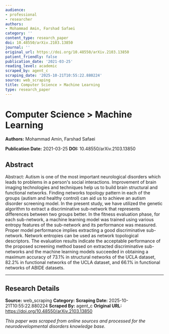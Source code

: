```yaml
---
audience:
- professional
- researcher
authors:
- Mohammad Amin, Farshad Safaei
category: ''
content_type: research_paper
doi: 10.48550/arXiv.2103.13850
journal: ''
original_url: https://doi.org/10.48550/arXiv.2103.13850
patient_friendly: false
publication_date: '2021-03-25'
reading_level: academic
scraped_by: agent_c
scraping_date: '2025-10-21T10:55:22.880224'
source: web_scraping
title: Computer Science > Machine Learning
type: research_paper
---
```

# Computer Science > Machine Learning

**Authors:** Mohammad Amin, Farshad Safaei

**Publication Date:** 2021-03-25
**DOI:** 10.48550/arXiv.2103.13850

## Abstract

Abstract:
Autism is one of the most important neurological disorders which leads to problems in a person's social interactions. Improvement of brain imaging technologies and techniques help us to build brain structural and functional networks. Finding networks topology pattern in each of the groups (autism and healthy control) can aid us to achieve an autism disorder screening model. In the present study, we have utilized the genetic algorithm to extract a discriminative sub-network that represents differences between two groups better. In the fitness evaluation phase, for each sub-network, a machine learning model was trained using various entropy features of the sub-network and its performance was measured. Proper model performance implies extracting a good discriminative sub-network. Network entropies can be used as network topological descriptors. The evaluation results indicate the acceptable performance of the proposed screening method based on extracted discriminative sub-networks and the machine learning models succeeded in obtaining a maximum accuracy of 73.1% in structural networks of the UCLA dataset, 82.2% in functional networks of the UCLA dataset, and 66.1% in functional networks of ABIDE datasets.

---

## Research Details

**Source:** web_scraping
**Category:** 
**Scraping Date:** 2025-10-21T10:55:22.880224
**Scraped By:** agent_c
**Original URL:** https://doi.org/10.48550/arXiv.2103.13850

*This paper was scraped from online sources and processed for the neurodevelopmental disorders knowledge base.*